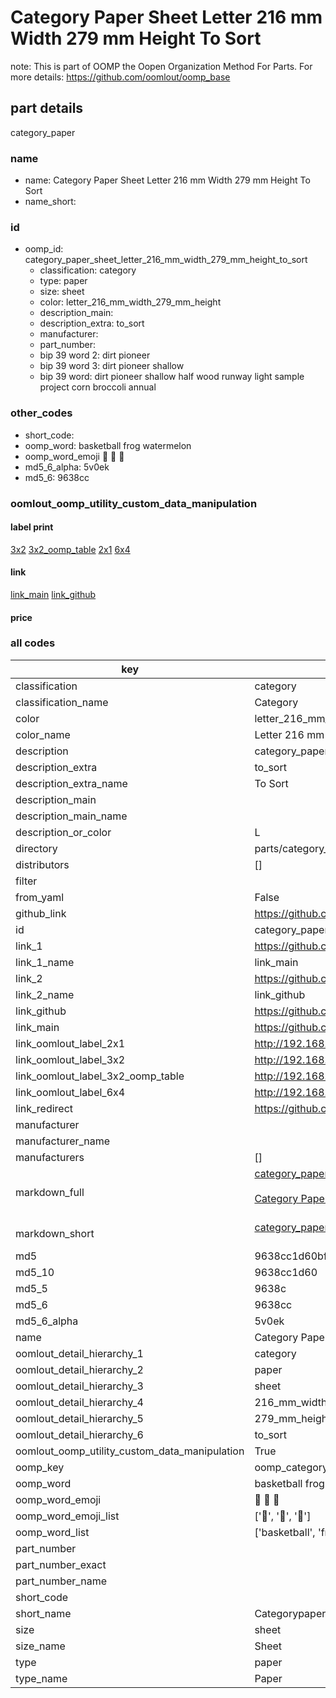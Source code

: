 # Category Paper Sheet Letter 216 mm Width 279 mm Height To Sort  

note: This is part of OOMP the Oopen Organization Method For Parts. For more details: https://github.com/oomlout/oomp_base

##  part details
  



category_paper



### name
* name: Category Paper Sheet Letter 216 mm Width 279 mm Height To Sort
* name_short: 
### id
* oomp_id: category_paper_sheet_letter_216_mm_width_279_mm_height_to_sort
  * classification: category
  * type: paper
  * size: sheet
  * color: letter_216_mm_width_279_mm_height
  * description_main: 
  * description_extra: to_sort
  * manufacturer: 
  * part_number: 
  * bip 39 word 2: dirt pioneer
  * bip 39 word 3: dirt pioneer shallow
  * bip 39 word: dirt pioneer shallow half wood runway light sample project corn broccoli annual

### other_codes
* short_code: 
* oomp_word: basketball frog watermelon
* oomp_word_emoji :basketball: :frog: :watermelon:
* md5_6_alpha: 5v0ek
* md5_6: 9638cc






### oomlout_oomp_utility_custom_data_manipulation
#### label print
[3x2](http://192.168.1.245:1112/?label=oomp%205v0ek)
[3x2_oomp_table](http://192.168.1.108:1112/?label=oomp%205v0ek)
[2x1](http://192.168.1.242:1112/?label=oomp%205v0ek)
[6x4](http://192.168.1.55:1112/?label=oomp%205v0ek)    

#### link

[link_main](https://github.com/oomlout/oomlout_oomp_version_1_messy/tree/main/parts/category_paper_sheet_letter_216_mm_width_279_mm_height_to_sort) [link_github](https://github.com/oomlout/oomlout_oomp_version_1_messy/tree/main/parts/category_paper_sheet_letter_216_mm_width_279_mm_height_to_sort)                             

#### price







### all codes 
| key | value |  
| --- | --- |  
| classification | category |  
| classification_name | Category |  
| color | letter_216_mm_width_279_mm_height |  
| color_name | Letter 216 mm Width 279 mm Height |  
| description | category_paper |  
| description_extra | to_sort |  
| description_extra_name | To Sort |  
| description_main |  |  
| description_main_name |  |  
| description_or_color | L  |  
| directory | parts/category_paper_sheet_letter_216_mm_width_279_mm_height_to_sort |  
| distributors | [] |  
| filter |  |  
| from_yaml | False |  
| github_link | https://github.com/oomlout/oomlout_oomp_part_src/tree/main/parts/category_paper_sheet_letter_216_mm_width_279_mm_height_to_sort |  
| id | category_paper_sheet_letter_216_mm_width_279_mm_height_to_sort |  
| link_1 | https://github.com/oomlout/oomlout_oomp_version_1_messy/tree/main/parts/category_paper_sheet_letter_216_mm_width_279_mm_height_to_sort |  
| link_1_name | link_main |  
| link_2 | https://github.com/oomlout/oomlout_oomp_version_1_messy/tree/main/parts/category_paper_sheet_letter_216_mm_width_279_mm_height_to_sort |  
| link_2_name | link_github |  
| link_github | https://github.com/oomlout/oomlout_oomp_version_1_messy/tree/main/parts/category_paper_sheet_letter_216_mm_width_279_mm_height_to_sort |  
| link_main | https://github.com/oomlout/oomlout_oomp_version_1_messy/tree/main/parts/category_paper_sheet_letter_216_mm_width_279_mm_height_to_sort |  
| link_oomlout_label_2x1 | http://192.168.1.242:1112/?label=oomp%205v0ek |  
| link_oomlout_label_3x2 | http://192.168.1.245:1112/?label=oomp%205v0ek |  
| link_oomlout_label_3x2_oomp_table | http://192.168.1.108:1112/?label=oomp%205v0ek |  
| link_oomlout_label_6x4 | http://192.168.1.55:1112/?label=oomp%205v0ek |  
| link_redirect | https://github.com/oomlout/oomlout_oomp_version_1_messy/tree/main/parts/category_paper_sheet_letter_216_mm_width_279_mm_height_to_sort |  
| manufacturer |  |  
| manufacturer_name |  |  
| manufacturers | [] |  
| markdown_full | [category_paper_sheet_letter_216_mm_width_279_mm_height_to_sort](none)<br>[](none)<br>[Category Paper Sheet Letter 216 Mm Width 279 Mm Height To Sort](none)<br><br> |  
| markdown_short | [category_paper_sheet_letter_216_mm_width_279_mm_height_to_sort](none)<br><br> |  
| md5 | 9638cc1d60bf1032f5fe96878a2949f5 |  
| md5_10 | 9638cc1d60 |  
| md5_5 | 9638c |  
| md5_6 | 9638cc |  
| md5_6_alpha | 5v0ek |  
| name | Category Paper Sheet Letter 216 mm Width 279 mm Height To Sort |  
| oomlout_detail_hierarchy_1 | category |  
| oomlout_detail_hierarchy_2 | paper |  
| oomlout_detail_hierarchy_3 | sheet |  
| oomlout_detail_hierarchy_4 | 216_mm_width |  
| oomlout_detail_hierarchy_5 | 279_mm_height |  
| oomlout_detail_hierarchy_6 | to_sort |  
| oomlout_oomp_utility_custom_data_manipulation | True |  
| oomp_key | oomp_category_paper_sheet_letter_216_mm_width_279_mm_height_to_sort |  
| oomp_word | basketball frog watermelon |  
| oomp_word_emoji | :basketball: :frog: :watermelon: |  
| oomp_word_emoji_list | [':basketball:', ':frog:', ':watermelon:'] |  
| oomp_word_list | ['basketball', 'frog', 'watermelon'] |  
| part_number |  |  
| part_number_exact |  |  
| part_number_name |  |  
| short_code |  |  
| short_name | Categorypaper |  
| size | sheet |  
| size_name | Sheet |  
| type | paper |  
| type_name | Paper |  
